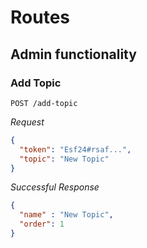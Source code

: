 # Routes

## Admin functionality

### Add Topic

```http
POST /add-topic
```

*Request*

```json
{
  "token": "Esf24#rsaf...",
  "topic": "New Topic"
}
```

*Successful Response*

```json
{
  "name" : "New Topic",
  "order": 1
}
```

